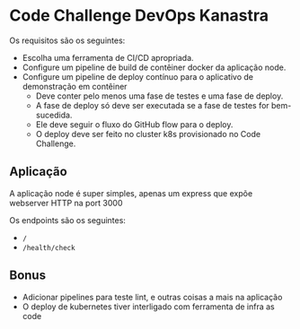 # Code Challenge DevOps Kanastra
Os requisitos são os seguintes:
* Escolha uma ferramenta de CI/CD apropriada.
* Configure um pipeline de build de contêiner docker da aplicação node.
* Configure um pipeline de deploy contínuo para o aplicativo de demonstração em contêiner
    * Deve conter pelo menos uma fase de testes e uma fase de deploy.
    * A fase de deploy só deve ser executada se a fase de testes for bem-sucedida.
    * Ele deve seguir o fluxo do GitHub flow para o deploy.
    * O deploy deve ser feito no cluster k8s provisionado no Code Challenge.


## Aplicação

A aplicação node é super simples, apenas um express que expõe webserver HTTP na port 3000

Os endpoints são os seguintes:
- `/`
- `/health/check`

## Bonus

- Adicionar pipelines para teste lint, e outras coisas a mais na aplicação
- O deploy de kubernetes tiver interligado com ferramenta de infra as code
